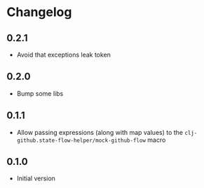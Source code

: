 # Changelog

## 0.2.1
- Avoid that exceptions leak token

## 0.2.0
- Bump some libs

## 0.1.1
- Allow passing expressions (along with map values) to the `clj-github.state-flow-helper/mock-github-flow` macro

## 0.1.0
- Initial version
